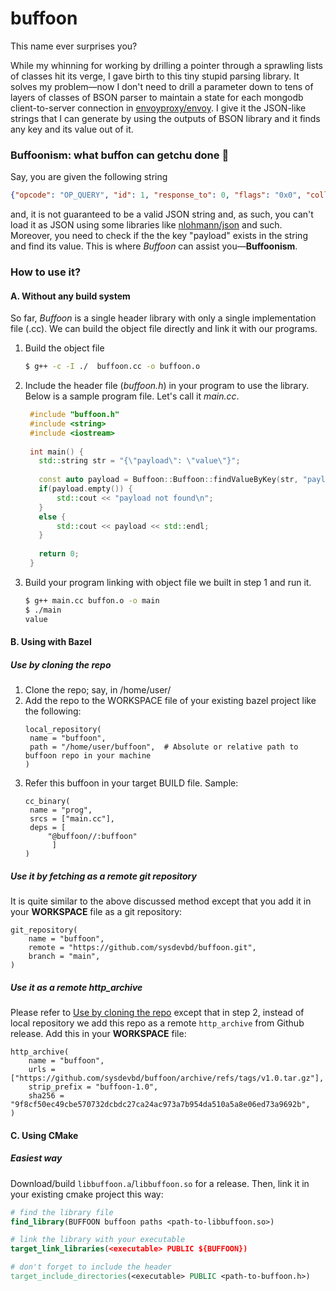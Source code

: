# buffoon
This name ever surprises you?

While my whinning for working by drilling a pointer through a sprawling lists of classes hit its verge, I gave birth to this tiny stupid parsing library. It solves my problem—now I don't need to drill a parameter down to tens of layers of classes of BSON parser to maintain a state for each mongodb client-to-server connection in [envoyproxy/envoy](https://github.com/envoyproxy/envoy). I give it the JSON-like strings that I can generate by using the outputs of BSON library and it finds any key and its value out of it.

### Buffoonism: what buffon can getchu done 🤡 
Say, you are given the following string
```json
{"opcode": "OP_QUERY", "id": 1, "response_to": 0, "flags": "0x0", "collection": "admin.$cmd", "skip": 0, "return": -1, "query": {"ismaster": 1, "helloOk": true, "client": {"application": {"name": "mongosh 2.3.0"}, "driver": {"name": "nodejs|mongosh", "version": "6.8.0|2.3.0"}, "platform": "Node.js v20.16.0, LE", "os": {"name": "linux", "architecture": "x64", "version": "3.10.0-327.22.2.el7.x86_64", "type": "Linux"}}, "compression": {"0": "none"}}, "fields": {}}
```
and, it is not guaranteed to be a valid JSON string and, as such, you can't load it as JSON using some libraries like [nlohmann/json](https://github.com/nlohmann/json) and such. Moreover, you need to check if the the key "payload" exists in the string and find its value. This is where _Buffoon_ can assist you—**Buffoonism**.

### How to use it?
#### A. Without any build system
So far, _Buffoon_ is a single header library with only a single implementation file (.cc). We can build the object file directly and link it with our programs.
1. Build the object file
   ```bash
   $ g++ -c -I ./  buffoon.cc -o buffoon.o
   ```
2. Include the header file (_buffoon.h_) in your program to use the library. Below is a sample program file. Let's call it _main.cc_.
   ```cpp
    #include "buffoon.h"
    #include <string>
    #include <iostream>
    
    int main() {
      std::string str = "{\"payload\": \"value\"}";
      
      const auto payload = Buffoon::Buffoon::findValueByKey(str, "payload");
      if(payload.empty()) {
          std::cout << "payload not found\n";
      }
      else {
          std::cout << payload << std::endl;
      }
      
      return 0;   
    }
   ```
3. Build your program linking with object file we built in step 1 and run it.
   ```bash
   $ g++ main.cc buffon.o -o main
   $ ./main
   value
   ```
#### B. Using with Bazel
##### Use by cloning the repo
1. Clone the repo; say, in /home/user/
2. Add the repo to the WORKSPACE file of your existing bazel project like the following:
   ```
   local_repository(
    name = "buffoon",
    path = "/home/user/buffoon",  # Absolute or relative path to buffoon repo in your machine
   )
   ```
3. Refer this buffoon in your target BUILD file. Sample:
   ```
   cc_binary(
    name = "prog",
    srcs = ["main.cc"],
    deps = [
        "@buffoon//:buffoon"
         ]
   )
   ```
##### Use it by fetching as a remote git repository
It is quite similar to the above discussed method except that you add it in your **WORKSPACE** file as a git repository:
```
git_repository(
    name = "buffoon",
    remote = "https://github.com/sysdevbd/buffoon.git",
    branch = "main",
)
```
##### Use it as a remote http_archive
Please refer to [Use by cloning the repo](Use-by-cloning-the-repo) except that in step 2, instead of local repository we add this repo as a remote `http_archive` from Github release. Add this in your **WORKSPACE** file:

```
http_archive(
    name = "buffoon",
    urls = ["https://github.com/sysdevbd/buffoon/archive/refs/tags/v1.0.tar.gz"],
    strip_prefix = "buffoon-1.0",
    sha256 = "9f8cf50ec49cbe570732dcbdc27ca24ac973a7b954da510a5a8e06ed73a9692b",
)
```


#### C. Using CMake
##### Easiest way
Download/build `libbuffoon.a`/`libbuffoon.so` for a release. Then, link it in your existing cmake project this way:
```cmake
# find the library file
find_library(BUFFOON buffoon paths <path-to-libbuffoon.so>)

# link the library with your executable
target_link_libraries(<executable> PUBLIC ${BUFFOON})

# don't forget to include the header
target_include_directories(<executable> PUBLIC <path-to-buffoon.h>)
```
